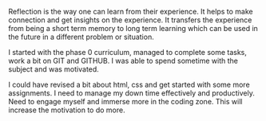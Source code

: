 Reflection is the way one can learn from their experience. It helps to make connection and get insights on the experience. It transfers the experience from being a short term memory to long term learning which can be used in the future in a different problem or situation.

I started with the phase 0 curriculum, managed to complete some tasks, work a bit on GIT and GITHUB. I was able to spend sometime with the subject and was motivated.

I could have revised a bit about html, css and get started with some more assignments. I need to manage my down time effectively and productively. Need to engage myself and immerse more in the coding zone. This will increase the motivation to do more.
